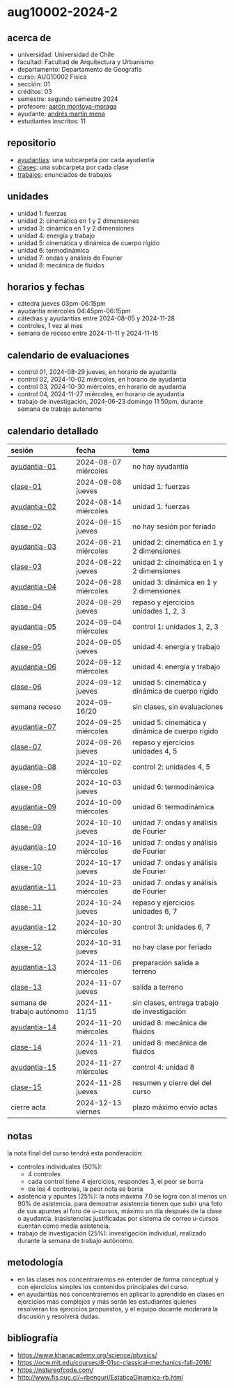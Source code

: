# aug10002-2024-2

## acerca de

- universidad: Universidad de Chile
- facultad: Facultad de Arquitectura y Urbanismo
- departamento: Departamento de Geografía
- curso: AUG10002 Física
- sección: 01
- créditos: 03
- semestre: segundo semestre 2024
- profesore: [aarón montoya-moraga](https://github.com/montoyamoraga)
- ayudante: [andrés martin mena](https://github.com/AndresMartinM)
- estudiantes inscritos: 11

## repositorio

- [ayudantias](./ayudantias/): una subcarpeta por cada ayudantía
- [clases](./clases/): una subcarpeta por cada clase
- [trabajos](./trabajos/): enunciados de trabajos

## unidades

- unidad 1: fuerzas
- unidad 2: cinemática en 1 y 2 dimensiones
- unidad 3: dinámica en 1 y 2 dimensiones
- unidad 4: energía y trabajo
- unidad 5: cinemática y dinámica de cuerpo rígido
- unidad 6: termodinámica
- unidad 7: ondas y análisis de Fourier
- unidad 8: mecánica de fluidos

## horarios y fechas

- cátedra jueves 03pm-06:15pm
- ayudantía miércoles 04:45pm-06:15pm
- cátedras y ayudantías entre 2024-08-05 y 2024-11-28
- controles, 1 vez al mes
- semana de receso entre 2024-11-11 y 2024-11-15

## calendario de evaluaciones

- control 01, 2024-08-29 jueves, en horario de ayudantía
- control 02, 2024-10-02 miércoles, en horario de ayudantía
- control 03, 2024-10-30 miércoles, en horario de ayudantía
- control 04, 2024-11-27 miércoles, en horario de ayudantía
- trabajo de investigación, 2024-06-23 domingo 11:50pm, durante semana de trabajo autónomo

## calendario detallado

| sesión                                   | fecha                | tema                                             |
| :--------------------------------------- | :------------------- | :----------------------------------------------- |
| [ayudantia-01](ayudantias/ayudantia-01/) | 2024-08-07 miércoles | no hay ayudantía                                 |
| [clase-01](clases/clase-01/)             | 2024-08-08 jueves    | unidad 1: fuerzas                                |
| [ayudantia-02](ayudantias/ayudantia-02/) | 2024-08-14 miércoles | unidad 1: fuerzas                                |
| [clase-02](clases/clase-02/)             | 2024-08-15 jueves    | no hay sesión por feriado                        |
| [ayudantia-03](ayudantias/ayudantia-03/) | 2024-08-21 miércoles | unidad 2: cinemática en 1 y 2 dimensiones        |
| [clase-03](clases/clase-03/)             | 2024-08-22 jueves    | unidad 2: cinemática en 1 y 2 dimensiones        |
| [ayudantia-04](ayudantias/ayudantia-04/) | 2024-08-28 miércoles | unidad 3: dinámica en 1 y 2 dimensiones          |
| [clase-04](clases/clase-04/)             | 2024-08-29 jueves    | repaso y ejercicios unidades 1, 2, 3             |
| [ayudantia-05](ayudantias/ayudantia-05/) | 2024-09-04 miércoles | control 1: unidades 1, 2, 3                      |
| [clase-05](clases/clase-05/)             | 2024-09-05 jueves    | unidad 4: energía y trabajo                      |
| [ayudantia-06](ayudantias/ayudantia-06/) | 2024-09-12 miércoles | unidad 4: energía y trabajo                      |
| [clase-06](clases/clase-06/)             | 2024-09-12 jueves    | unidad 5: cinemática y dinámica de cuerpo rígido |
| semana receso                            | 2024-09-16/20        | sin clases, sin evaluaciones                     |
| [ayudantia-07](ayudantias/ayudantia-07/) | 2024-09-25 miércoles | unidad 5: cinemática y dinámica de cuerpo rígido |
| [clase-07](clases/clase-07/)             | 2024-09-26 jueves    | repaso y ejercicios unidades 4, 5                |
| [ayudantia-08](ayudantias/ayudantia-08/) | 2024-10-02 miércoles | control 2: unidades 4, 5                         |
| [clase-08](clases/clase-08/)             | 2024-10-03 jueves    | unidad 6: termodinámica                          |
| [ayudantia-09](ayudantias/ayudantia-09/) | 2024-10-09 miércoles | unidad 6: termodinámica                          |
| [clase-09](clases/clase-09/)             | 2024-10-10 jueves    | unidad 7: ondas y análisis de Fourier            |
| [ayudantia-10](ayudantias/ayudantia-10/) | 2024-10-16 miércoles | unidad 7: ondas y análisis de Fourier            |
| [clase-10](clases/clase-10/)             | 2024-10-17 jueves    | unidad 7: ondas y análisis de Fourier            |
| [ayudantia-11](ayudantias/ayudantia-11/) | 2024-10-23 miércoles | unidad 7: ondas y análisis de Fourier            |
| [clase-11](clases/clase-11/)             | 2024-10-24 jueves    | repaso y ejercicios unidades 6, 7                |
| [ayudantia-12](ayudantias/ayudantia-12/) | 2024-10-30 miércoles | control 3: unidades 6, 7                         |
| [clase-12](clases/clase-12/)             | 2024-10-31 jueves    | no hay clase por feriado                         |
| [ayudantia-13](ayudantias/ayudantia-13/) | 2024-11-06 miércoles | preparación salida a terreno                     |
| [clase-13](clases/clase-13/)             | 2024-11-07 jueves    | salida a terreno                                 |
| semana de trabajo autónomo               | 2024-11-11/15        | sin clases, entrega trabajo de investigación     |
| [ayudantia-14](ayudantias/ayudantia-14/) | 2024-11-20 miércoles | unidad 8: mecánica de fluidos                    |
| [clase-14](clases/clase-14/)             | 2024-11-21 jueves    | unidad 8: mecánica de fluidos                    |
| [ayudantia-15](ayudantias/ayudantia-15/) | 2024-11-27 miércoles | control 4: unidad 8                              |
| [clase-15](clases/clase-15/)             | 2024-11-28 jueves    | resumen y cierre del del curso                   |
| cierre acta                              | 2024-12-13 viernes   | plazo máximo envío actas                         |

## notas

la nota final del curso tendrá esta ponderación:

- controles individuales (50%):
  - 4 controles
  - cada control tiene 4 ejercicios, respondes 3, el peor se borra
  - de los 4 controles, la peor nota se borra
- asistencia y apuntes (25%): la nota máxima 7.0 se logra con al menos un 90% de asistencia. para demostrar asistencia tienen que subir una foto de sus apuntes al foro de u-cursos, máximo un día después de la clase o ayudantía. inasistencias justificadas por sistema de correo u-cursos cuentan como media asistencia.
- trabajo de investigación (25%): investigación individual, realizado durante la semana de trabajo autónomo.

## metodología

- en las clases nos concentraremos en entender de forma conceptual y con ejercicios simples los contenidos principales del curso.
- en ayudantías nos concentraremos en aplicar lo aprendido en clases en ejercicios más complejos y más serán les estudiantes quienes resolveran los ejercicios propuestos, y el equipo docente moderará la discusión y resolverá dudas.

## bibliografía

- <https://www.khanacademy.org/science/physics/>
- <https://ocw.mit.edu/courses/8-01sc-classical-mechanics-fall-2016/>
- <https://natureofcode.com/>
- <http://www.fis.puc.cl/~rbenguri/EstaticaDinamica-rb.html>
